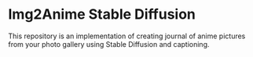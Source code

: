 # Img2Anime Stable Diffusion
This repository is an implementation of creating journal of anime pictures from your photo gallery using Stable Diffusion and captioning.
